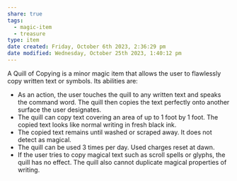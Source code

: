 ```yaml
---
share: true
tags:
  - magic-item
  - treasure
type: item
date created: Friday, October 6th 2023, 2:36:29 pm
date modified: Wednesday, October 25th 2023, 1:40:12 pm
---
```


A Quill of Copying is a minor magic item that allows the user to flawlessly copy written text or symbols. Its abilities are:

- As an action, the user touches the quill to any written text and speaks the command word. The quill then copies the text perfectly onto another surface the user designates.
- The quill can copy text covering an area of up to 1 foot by 1 foot. The copied text looks like normal writing in fresh black ink.
- The copied text remains until washed or scraped away. It does not detect as magical.
- The quill can be used 3 times per day. Used charges reset at dawn.
- If the user tries to copy magical text such as scroll spells or glyphs, the quill has no effect. The quill also cannot duplicate magical properties of writing.